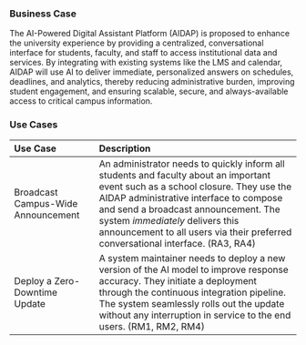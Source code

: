 ### Business Case
The AI-Powered Digital Assistant Platform (AIDAP) is proposed to enhance the university experience by providing a centralized, conversational interface for students, faculty, and staff to access institutional data and services. By integrating with existing systems like the LMS and calendar, AIDAP will use AI to deliver immediate, personalized answers on schedules, deadlines, and analytics, thereby reducing administrative burden, improving student engagement, and ensuring scalable, secure, and always-available access to critical campus information.

### Use Cases
| Use Case | Description |
|:-----|:--------|
| Broadcast Campus-Wide Announcement | An administrator needs to quickly inform all students and faculty about an important event such as a school closure. They use the AIDAP administrative interface to compose and send a broadcast announcement. The system _immediately_ delivers this announcement to all users via their preferred conversational interface. (RA3, RA4) |
| Deploy a Zero-Downtime Update | A system maintainer needs to deploy a new version of the AI model to improve response accuracy. They initiate a deployment through the continuous integration pipeline. The system seamlessly rolls out the update without any interruption in service to the end users. (RM1, RM2, RM4) |
